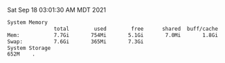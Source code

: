 Sat Sep 18 03:01:30 AM MDT 2021
```bash
System Memory
               total        used        free      shared  buff/cache   available
Mem:           7.7Gi       754Mi       5.1Gi       7.0Mi       1.8Gi       6.6Gi
Swap:          7.6Gi       365Mi       7.3Gi
System Storage
652M	.
```
